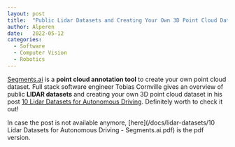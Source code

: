 ```yaml
---
layout: post
title:  "Public Lidar Datasets and Creating Your Own 3D Point Cloud Dataset"
author: Alperen
date:   2022-05-12
categories:
  - Software
  - Computer Vision
  - Robotics
---
```


[Segments.ai](https://segments.ai/) is a **point cloud annotation tool** to create your own point cloud dataset. Full stack software engineer Tobias Cornville gives an overview of public **LIDAR datasets** and creating your own 3D point cloud dataset in his post [10 Lidar Datasets for Autonomous Driving](https://segments.ai/blog/lidar-driving-datasets). Definitely worth to check it out! 

In case the post is not available anymore, [here](/docs/lidar-datasets/10 Lidar Datasets for Autonomous Driving - Segments.ai.pdf) is the pdf version.

<center> 
  <script type='text/javascript' src='https://storage.ko-fi.com/cdn/widget/Widget_2.js'></script><script type='text/javascript' style="text-align:center">kofiwidget2.init('Buy Me a Coffee', '#e08428', 'V7V3IDOGW');kofiwidget2.draw();</script> 
</center>
